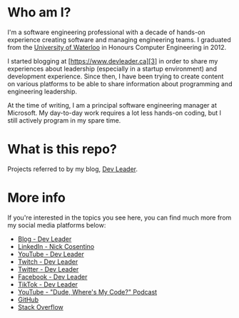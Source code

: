 # Who am I?
I'm a software engineering professional with a decade of hands-on experience creating software and managing engineering teams. I graduated from the [University of Waterloo][2] in Honours Computer Engineering in 2012.

I started blogging at [https://www.devleader.ca][3] in order to share my experiences about leadership (especially in a startup environment) and development experience. Since then, I have been trying to create content on various platforms to be able to share information about programming and engineering leadership.

At the time of writing, I am a principal software engineering manager at Microsoft. My day-to-day work requires a lot less hands-on coding, but I still actively program in my spare time.

# What is this repo?
Projects referred to by my blog, [Dev Leader][3].

# More info
If you're interested in the topics you see here, you can find much more from my social media platforms below:

 - [Blog - Dev Leader][3]
 - [LinkedIn - Nick Cosentino][4]
 - [YouTube - Dev Leader][5]
 - [Twitch - Dev Leader][6]
 - [Twitter - Dev Leader][7]
 - [Facebook - Dev Leader][8]
 - [TikTok - Dev Leader][9]
 - [YouTube - "Dude, Where's My Code?" Podcast][10]
 - [GitHub][11]
 - [Stack Overflow][12]

  [2]: http://uwaterloo.ca
  [3]: https://www.devleader.ca
  [4]: https://www.linkedin.com/in/nickcosentino/
  [5]: https://www.youtube.com/@DevLeader
  [6]: https://www.twitch.tv/devleaderca
  [7]: https://twitter.com/DevLeaderCa
  [8]: https://www.facebook.com/DevLeaderCa
  [9]: https://www.tiktok.com/@DevLeader
  [10]: https://www.youtube.com/@dudewheresmycode
  [11]: https://github.com/ncosentino/
  [12]: https://stackoverflow.com/users/2704424
